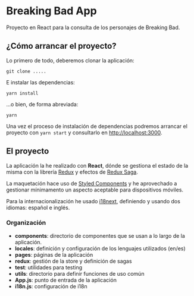 # Breaking Bad App

Proyecto en React para la consulta de los personajes de Breaking Bad.

## ¿Cómo arrancar el proyecto?

Lo primero de todo, deberemos clonar la aplicación:

```
git clone .....
```

E instalar las dependencias:

```
yarn install
```

...o bien, de forma abreviada:

```
yarn
```

Una vez el proceso de instalación de dependencias podremos arrancar el proyecto con `yarn start` y consultarlo en [http://localhost:3000](http://localhost:3000).

## El proyecto

La aplicación la he realizado con **React**, dónde se gestiona el estado de la misma con la librería [Redux](https://es.redux.js.org/) y efectos de [Redux Saga](https://redux-saga.js.org/).

La maquetación hace uso de [Styled Components](https://styled-components.com/) y he aprovechado a gestionar mínimamento un aspecto aceptable para dispositivos móviles.

Para la internacionalización he usado [i18next](https://react.i18next.com/), definiendo y usando dos idiomas: español e inglés.

### Organización

- **components**: directorio de componentes que se usan a lo largo de la aplicación.
- **locales**: definición y configuración de los lenguajes utilizados (en/es)
- **pages**: páginas de la aplicación
- **redux**: gestión de la store y definición de sagas
- **test**: utilidades para testing
- **utils**: directorio para definir funciones de uso común
- **App.js**: punto de entrada de la aplicación
- **i18n.js**: configuración de i18n
